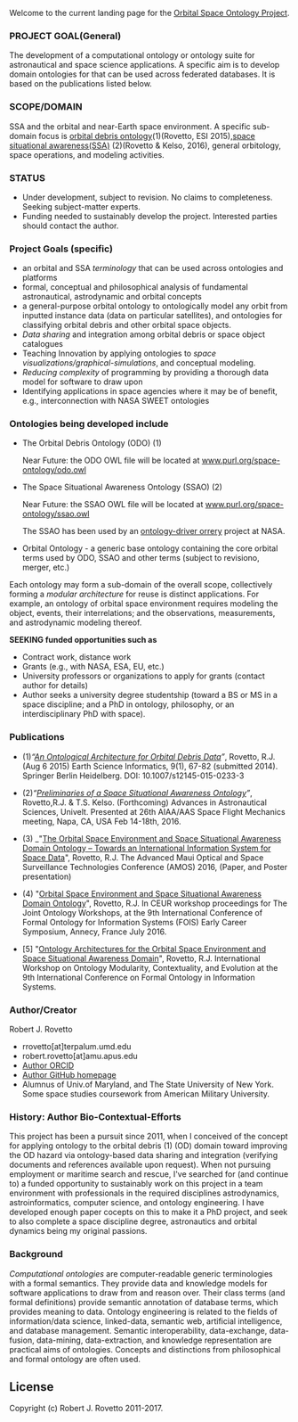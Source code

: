 Welcome to the current landing page for the [Orbital Space Ontology Project](https://github.com/rrovetto/Orbital-Space-Ontology-Project). 

### PROJECT GOAL(General)
The development of a computational ontology or ontology suite for astronautical and space science applications. A specific aim is to develop domain ontologies for that can be used across federated databases. It is based on the publications listed below. 

### SCOPE/DOMAIN
SSA and the orbital and near-Earth space environment. A specific sub-domain focus is [orbital debris ontology](http://link.springer.com/article/10.1007/s12145-015-0233-3)(1)(Rovetto, ESI 2015),[space situational awareness(SSA)](https://arxiv.org/abs/1606.01924) (2)(Rovetto & Kelso, 2016), general orbitology, space operations, and modeling activities. 

### STATUS
* Under development, subject to revision. No claims to completeness. Seeking subject-matter experts.
* Funding needed to sustainably develop the project. Interested parties should contact the author.

### Project Goals (specific)
* an orbital and SSA _terminology_ that can be used across ontologies and platforms
* formal, conceptual and philosophical analysis of fundamental astronautical, astrodynamic and orbital concepts
* a general-purpose orbital ontology to ontologically model any orbit from inputted instance data (data on particular satellites), and ontologies for classifying orbital debris and other orbital space objects. 
* _Data sharing_ and integration among orbital debris or space object catalogues
* Teaching Innovation by applying ontologies to _space visualizations/graphical-simulations_, and conceptual modeling.
* _Reducing complexity_ of programming by providing a thorough data model for software to draw upon
* Identifying applications in space agencies where it may be of benefit, e.g., interconnection with NASA SWEET ontologies

### Ontologies being developed include
* The Orbital Debris Ontology (ODO) (1)  

  Near Future: the ODO OWL file will be located at www.purl.org/space-ontology/odo.owl
* The Space Situational Awareness Ontology (SSAO) (2)  

  Near Future: the SSAO OWL file will be located at www.purl.org/space-ontology/ssao.owl  

  The SSAO has been used by an [ontology-driver orrery](https://github.com/daoneil/spacemission/tree/master/OntologyDrivenOrrery) project at NASA.
* Orbital Ontology - a generic base ontology containing the core orbital terms used by ODO, SSAO and other terms
(subject to revisiono, merger, etc.)
 
Each ontology may form a sub-domain of the overall scope, collectively forming a _modular architecture_ for reuse is distinct applications. For example, an ontology of orbital space environment requires modeling the object, events, their interrelations; and the observations, measurements, and astrodynamic modeling thereof.

**SEEKING funded opportunities such as**
* Contract work, distance work
* Grants (e.g., with NASA, ESA, EU, etc.)
* University professors or organizations to apply for grants (contact author for details)
* Author seeks a university degree studentship (toward a BS or MS in a space discipline; and a PhD in ontology, philosophy, or an interdisciplinary PhD with space).

### Publications
* (1)_“[An Ontological Architecture for Orbital Debris Data](http://link.springer.com/article/10.1007/s12145-015-0233-3)”_, Rovetto, R.J. (Aug 6 2015) Earth Science Informatics, 9(1), 67-82 (submitted 2014). Springer Berlin Heidelberg. DOI: 10.1007/s12145-015-0233-3

* (2)_“[Preliminaries of a Space Situational Awareness Ontology](https://arxiv.org/ftp/arxiv/papers/1606/1606.01924.pdf)”_, Rovetto,R.J. & T.S. Kelso. (Forthcoming) Advances in Astronautical Sciences, Univelt. Presented at 26th AIAA/AAS Space Flight Mechanics meeting, Napa, CA, USA Feb 14-18th, 2016.

* (3) _"[The Orbital Space Environment and Space Situational Awareness Domain Ontology – Towards an International Information System for Space Data](http://www.amostech.com/TechnicalPapers/2016/Poster/Rovetto.pdf)", Rovetto, R.J. The Advanced Maui Optical and Space Surveillance Technologies Conference (AMOS) 2016, (Paper, and Poster presentation)

* (4) "[Orbital Space Environment and Space Situational Awareness Domain Ontology](http://ceur-ws.org/Vol-1660/ecs-paper1.pdf)", Rovetto, R.J. In CEUR workshop proceedings for The Joint Ontology Workshops, at the 9th International Conference of Formal Ontology for Information Systems (FOIS) Early Career Symposium, Annecy, France July 2016.

* [5] "[Ontology Architectures for the Orbital Space Environment and Space Situational Awareness Domain](http://ceur-ws.org/Vol-1660/womocoe-paper3.pdf)", Rovetto, R.J. International Workshop on Ontology Modularity, Contextuality, and Evolution at the 9th International Conference on Formal Ontology in Information Systems.

### Author/Creator 
Robert J. Rovetto
* rrovetto[at]terpalum.umd.edu
* robert.rovetto[at]amu.apus.edu
* [Author ORCID](http://orcid.org/0000-0003-3835-7817)
* [Author GitHub homepage](http://github.com/rrovetto)
* Alumnus of Univ.of Maryland, and The State University of New York. Some space studies coursework from American Military University.

### History: Author Bio-Contextual-Efforts
This project has been a pursuit since 2011, when I conceived of the concept for applying ontology to the orbital debris (1) (OD) domain toward improving the OD hazard via ontology-based data sharing and integration (verifying documents and references available upon request). When not pursuing employment or maritime search and rescue, I've searched for (and continue to) a funded opportunity to sustainably work on this project in a team environment with professionals in the required disciplines astrodynamics, astroinformatics, computer science, and ontology engineering. I have developed enough paper cocepts on this to make it a PhD project, and seek to also complete a space discipline degree, astronautics and orbital dynamics being my original passions. 

### Background
_Computational ontologies_ are computer-readable generic terminologies with a formal semantics. They provide data and knowledge models for software applications to draw from and reason over. Their class terms (and formal definitions) provide semantic annotation of database terms, which provides meaning to data. Ontology engineering is related to the fields of information/data science, linked-data, semantic web, artificial intelligence, and database management. Semantic interoperability, data-exchange, data-fusion, data-mining, data-extraction, and knowledge representation are practical aims of ontologies. Concepts and distinctions from philosophical and formal ontology are often used.


## License
Copyright (c) Robert J. Rovetto 2011-2017.
